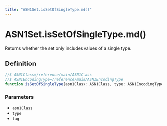 ```yaml
---
title: "ASN1Set.isSetOfSingleType.md()"
---
```


# ASN1Set.isSetOfSingleType.md()

Returns whether the set only includes values of a single type.

## Definition

```ts
//$ ASN1Class=/reference/main/ASN1Class
//$ ASN1EncodingType=/reference/main/ASN1EncodingType
function isSetOfSingleType(asn1Class: ASN1Class, type: ASN1EncodingType, tag: number): boolean;
```

### Parameters

- `asn1Class`
- `type`
- `tag`
